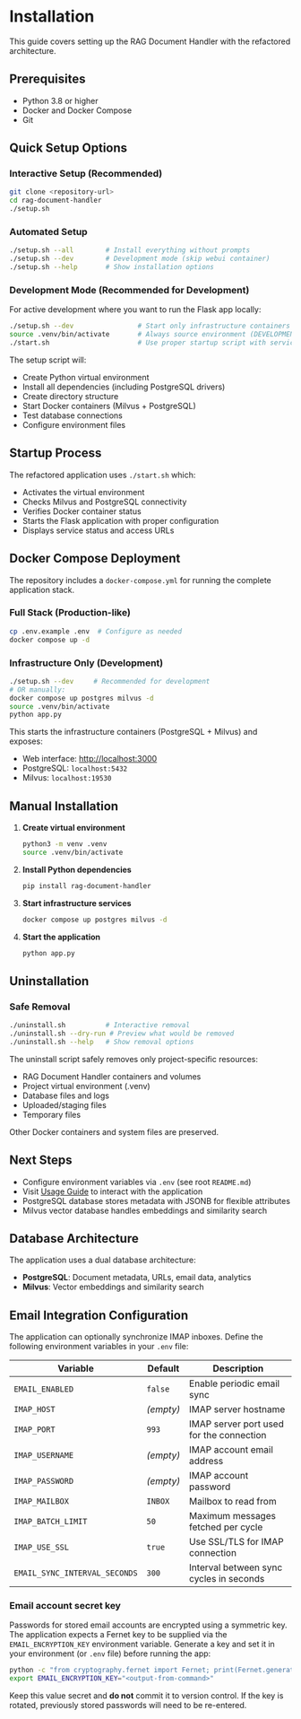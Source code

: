 # Installation

This guide covers setting up the RAG Document Handler with the refactored architecture.

## Prerequisites

- Python 3.8 or higher
- Docker and Docker Compose
- Git

## Quick Setup Options

### Interactive Setup (Recommended)
```bash
git clone <repository-url>
cd rag-document-handler
./setup.sh
```

### Automated Setup
```bash
./setup.sh --all        # Install everything without prompts
./setup.sh --dev        # Development mode (skip webui container)
./setup.sh --help       # Show installation options
```

### Development Mode (Recommended for Development)
For active development where you want to run the Flask app locally:
```bash
./setup.sh --dev                # Start only infrastructure containers
source .venv/bin/activate       # Always source environment (DEVELOPMENT_RULES.md)
./start.sh                      # Use proper startup script with service checks
```

The setup script will:
- Create Python virtual environment
- Install all dependencies (including PostgreSQL drivers)
- Create directory structure
- Start Docker containers (Milvus + PostgreSQL)
- Test database connections
- Configure environment files

## Startup Process

The refactored application uses `./start.sh` which:
- Activates the virtual environment
- Checks Milvus and PostgreSQL connectivity
- Verifies Docker container status
- Starts the Flask application with proper configuration
- Displays service status and access URLs

## Docker Compose Deployment

The repository includes a `docker-compose.yml` for running the complete application stack.

### Full Stack (Production-like)
```bash
cp .env.example .env  # Configure as needed
docker compose up -d
```

### Infrastructure Only (Development)
```bash
./setup.sh --dev     # Recommended for development
# OR manually:
docker compose up postgres milvus -d
source .venv/bin/activate
python app.py
```

This starts the infrastructure containers (PostgreSQL + Milvus) and exposes:
- Web interface: [http://localhost:3000](http://localhost:3000)
- PostgreSQL: `localhost:5432`
- Milvus: `localhost:19530`

## Manual Installation

1. **Create virtual environment**
   ```bash
   python3 -m venv .venv
   source .venv/bin/activate
   ```
2. **Install Python dependencies**
   ```bash
   pip install rag-document-handler
   ```
3. **Start infrastructure services**
   ```bash
   docker compose up postgres milvus -d
   ```
4. **Start the application**
   ```bash
   python app.py
   ```

## Uninstallation

### Safe Removal
```bash
./uninstall.sh          # Interactive removal
./uninstall.sh --dry-run # Preview what would be removed
./uninstall.sh --help   # Show removal options
```

The uninstall script safely removes only project-specific resources:
- RAG Document Handler containers and volumes
- Project virtual environment (.venv)
- Database files and logs
- Uploaded/staging files
- Temporary files

Other Docker containers and system files are preserved.

## Next Steps

- Configure environment variables via `.env` (see root `README.md`)
- Visit [Usage Guide](usage.md) to interact with the application  
- PostgreSQL database stores metadata with JSONB for flexible attributes
- Milvus vector database handles embeddings and similarity search

## Database Architecture

The application uses a dual database architecture:
- **PostgreSQL**: Document metadata, URLs, email data, analytics
- **Milvus**: Vector embeddings and similarity search

## Email Integration Configuration

The application can optionally synchronize IMAP inboxes. Define the following environment variables in your `.env` file:

| Variable | Default | Description |
| --- | --- | --- |
| `EMAIL_ENABLED` | `false` | Enable periodic email sync |
| `IMAP_HOST` | _(empty)_ | IMAP server hostname |
| `IMAP_PORT` | `993` | IMAP server port used for the connection |
| `IMAP_USERNAME` | _(empty)_ | IMAP account email address |
| `IMAP_PASSWORD` | _(empty)_ | IMAP account password |
| `IMAP_MAILBOX` | `INBOX` | Mailbox to read from |
| `IMAP_BATCH_LIMIT` | `50` | Maximum messages fetched per cycle |
| `IMAP_USE_SSL` | `true` | Use SSL/TLS for IMAP connection |
| `EMAIL_SYNC_INTERVAL_SECONDS` | `300` | Interval between sync cycles in seconds |

### Email account secret key

Passwords for stored email accounts are encrypted using a symmetric key. The
application expects a Fernet key to be supplied via the
`EMAIL_ENCRYPTION_KEY` environment variable. Generate a key and set it in your
environment (or `.env` file) before running the app:

```bash
python -c "from cryptography.fernet import Fernet; print(Fernet.generate_key().decode())"
export EMAIL_ENCRYPTION_KEY="<output-from-command>"
```

Keep this value secret and **do not** commit it to version control. If the key
is rotated, previously stored passwords will need to be re-entered.

